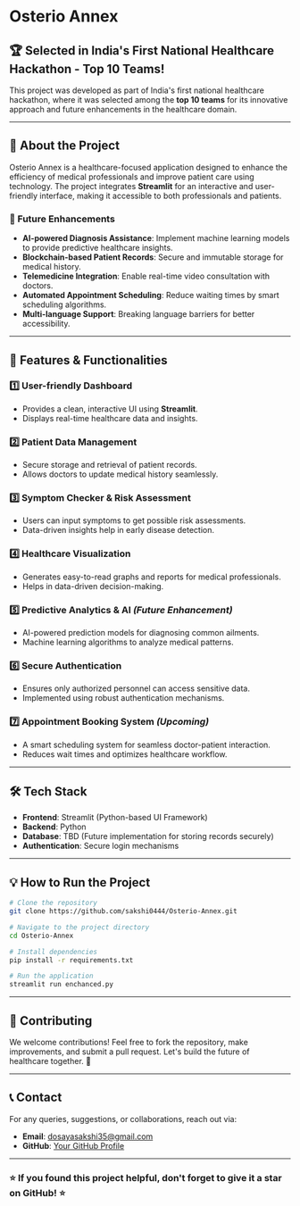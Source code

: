 # Osterio Annex

## 🏆 Selected in India's First National Healthcare Hackathon - Top 10 Teams!

This project was developed as part of India's first national healthcare hackathon, where it was selected among the **top 10 teams** for its innovative approach and future enhancements in the healthcare domain.

---

## 🌟 About the Project
Osterio Annex is a healthcare-focused application designed to enhance the efficiency of medical professionals and improve patient care using technology. The project integrates **Streamlit** for an interactive and user-friendly interface, making it accessible to both professionals and patients.

### 🚀 Future Enhancements
- **AI-powered Diagnosis Assistance**: Implement machine learning models to provide predictive healthcare insights.
- **Blockchain-based Patient Records**: Secure and immutable storage for medical history.
- **Telemedicine Integration**: Enable real-time video consultation with doctors.
- **Automated Appointment Scheduling**: Reduce waiting times by smart scheduling algorithms.
- **Multi-language Support**: Breaking language barriers for better accessibility.

---

## 🔧 Features & Functionalities

### 1️⃣ **User-friendly Dashboard**
- Provides a clean, interactive UI using **Streamlit**.
- Displays real-time healthcare data and insights.

### 2️⃣ **Patient Data Management**
- Secure storage and retrieval of patient records.
- Allows doctors to update medical history seamlessly.

### 3️⃣ **Symptom Checker & Risk Assessment**
- Users can input symptoms to get possible risk assessments.
- Data-driven insights help in early disease detection.

### 4️⃣ **Healthcare Visualization**
- Generates easy-to-read graphs and reports for medical professionals.
- Helps in data-driven decision-making.

### 5️⃣ **Predictive Analytics & AI** *(Future Enhancement)*
- AI-powered prediction models for diagnosing common ailments.
- Machine learning algorithms to analyze medical patterns.

### 6️⃣ **Secure Authentication**
- Ensures only authorized personnel can access sensitive data.
- Implemented using robust authentication mechanisms.

### 7️⃣ **Appointment Booking System** *(Upcoming)*
- A smart scheduling system for seamless doctor-patient interaction.
- Reduces wait times and optimizes healthcare workflow.

---

## 🛠️ Tech Stack
- **Frontend**: Streamlit (Python-based UI Framework)
- **Backend**: Python
- **Database**: TBD (Future implementation for storing records securely)
- **Authentication**: Secure login mechanisms

---

## 💡 How to Run the Project
```sh
# Clone the repository
git clone https://github.com/sakshi0444/Osterio-Annex.git

# Navigate to the project directory
cd Osterio-Annex

# Install dependencies
pip install -r requirements.txt

# Run the application
streamlit run enchanced.py
```

---

## 📌 Contributing
We welcome contributions! Feel free to fork the repository, make improvements, and submit a pull request. Let's build the future of healthcare together. 🚀

---

## 📞 Contact
For any queries, suggestions, or collaborations, reach out via:
- **Email**:  dosayasakshi35@gmail.com
- **GitHub**: [Your GitHub Profile](https://github.com/sakshi0444)

---

### ⭐ If you found this project helpful, don't forget to give it a star on GitHub! ⭐

